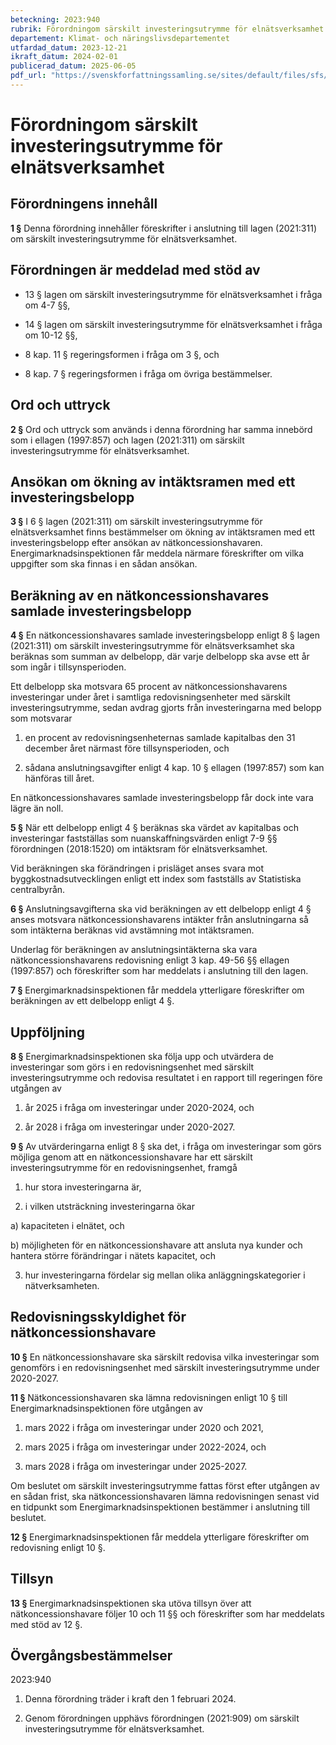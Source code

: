 ```yaml
---
beteckning: 2023:940
rubrik: Förordningom särskilt investeringsutrymme för elnätsverksamhet
departement: Klimat- och näringslivsdepartementet
utfardad_datum: 2023-12-21
ikraft_datum: 2024-02-01
publicerad_datum: 2025-06-05
pdf_url: "https://svenskforfattningssamling.se/sites/default/files/sfs/2023-12/SFS2023-940.pdf"
---
```


# Förordningom särskilt investeringsutrymme för elnätsverksamhet

## Förordningens innehåll

**1 §** Denna förordning innehåller föreskrifter i anslutning till lagen (2021:311) om särskilt investeringsutrymme för elnätsverksamhet.

## Förordningen är meddelad med stöd av

- 13 § lagen om särskilt investeringsutrymme för elnätsverksamhet i fråga om 4-7 §§,

- 14 § lagen om särskilt investeringsutrymme för elnätsverksamhet i fråga om 10-12 §§,

- 8 kap. 11 § regeringsformen i fråga om 3 §, och

- 8 kap. 7 § regeringsformen i fråga om övriga bestämmelser.

## Ord och uttryck

**2 §** Ord och uttryck som används i denna förordning har samma innebörd som i ellagen (1997:857) och lagen (2021:311) om särskilt investeringsutrymme för elnätsverksamhet.

## Ansökan om ökning av intäktsramen med ett investeringsbelopp

**3 §** I 6 § lagen (2021:311) om särskilt investeringsutrymme för elnätsverksamhet finns bestämmelser om ökning av intäktsramen med ett investeringsbelopp efter ansökan av nätkoncessionshavaren. Energimarknadsinspektionen får meddela närmare föreskrifter om vilka uppgifter som ska finnas i en sådan ansökan.

## Beräkning av en nätkoncessionshavares samlade investeringsbelopp

**4 §** En nätkoncessionshavares samlade investeringsbelopp enligt 8 § lagen (2021:311) om särskilt investeringsutrymme för elnätsverksamhet ska beräknas som summan av delbelopp, där varje delbelopp ska avse ett år som ingår i tillsynsperioden.

Ett delbelopp ska motsvara 65 procent av nätkoncessionshavarens investeringar under året i samtliga redovisningsenheter med särskilt investeringsutrymme, sedan avdrag gjorts från investeringarna med belopp som motsvarar

1. en procent av redovisningsenheternas samlade kapitalbas den 31 december året närmast före tillsynsperioden, och

2. sådana anslutningsavgifter enligt 4 kap. 10 § ellagen (1997:857) som kan hänföras till året.

En nätkoncessionshavares samlade investeringsbelopp får dock inte vara lägre än noll.

**5 §** När ett delbelopp enligt 4 § beräknas ska värdet av kapitalbas och investeringar fastställas som nuanskaffningsvärden enligt 7-9 §§ förordningen (2018:1520) om intäktsram för elnätsverksamhet.

Vid beräkningen ska förändringen i prisläget anses svara mot byggkostnadsutvecklingen enligt ett index som fastställs av Statistiska centralbyrån.

**6 §** Anslutningsavgifterna ska vid beräkningen av ett delbelopp enligt 4 § anses motsvara nätkoncessionshavarens intäkter från anslutningarna så som intäkterna beräknas vid avstämning mot intäktsramen.

Underlag för beräkningen av anslutningsintäkterna ska vara nätkoncessionshavarens redovisning enligt 3 kap. 49-56 §§ ellagen (1997:857) och föreskrifter som har meddelats i anslutning till den lagen.

**7 §** Energimarknadsinspektionen får meddela ytterligare föreskrifter om beräkningen av ett delbelopp enligt 4 §.

## Uppföljning

**8 §** Energimarknadsinspektionen ska följa upp och utvärdera de investeringar som görs i en redovisningsenhet med särskilt investeringsutrymme och redovisa resultatet i en rapport till regeringen före utgången av

1. år 2025 i fråga om investeringar under 2020-2024, och

2. år 2028 i fråga om investeringar under 2020-2027.

**9 §** Av utvärderingarna enligt 8 § ska det, i fråga om investeringar som görs möjliga genom att en nätkoncessionshavare har ett särskilt investeringsutrymme för en redovisningsenhet, framgå

1. hur stora investeringarna är,

2. i vilken utsträckning investeringarna ökar

a) kapaciteten i elnätet, och

b) möjligheten för en nätkoncessionshavare att ansluta nya kunder och hantera större förändringar i nätets kapacitet, och

3. hur investeringarna fördelar sig mellan olika anläggningskategorier i nätverksamheten.

## Redovisningsskyldighet för nätkoncessionshavare

**10 §** En nätkoncessionshavare ska särskilt redovisa vilka investeringar som genomförs i en redovisningsenhet med särskilt investeringsutrymme under 2020-2027.

**11 §** Nätkoncessionshavaren ska lämna redovisningen enligt 10 § till Energimarknadsinspektionen före utgången av

1. mars 2022 i fråga om investeringar under 2020 och 2021,

2. mars 2025 i fråga om investeringar under 2022-2024, och

3. mars 2028 i fråga om investeringar under 2025-2027.

Om beslutet om särskilt investeringsutrymme fattas först efter utgången av en sådan frist, ska nätkoncessionshavaren lämna redovisningen senast vid en tidpunkt som Energimarknadsinspektionen bestämmer i anslutning till beslutet.

**12 §** Energimarknadsinspektionen får meddela ytterligare föreskrifter om redovisning enligt 10 §.

## Tillsyn

**13 §** Energimarknadsinspektionen ska utöva tillsyn över att nätkoncessionshavare följer 10 och 11 §§ och föreskrifter som har meddelats med stöd av 12 §.


## Övergångsbestämmelser

2023:940

1. Denna förordning träder i kraft den 1 februari 2024.

2. Genom förordningen upphävs förordningen (2021:909) om särskilt investeringsutrymme för elnätsverksamhet.